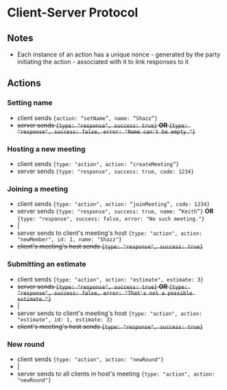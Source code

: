 # Client-Server Protocol

## Notes
- Each instance of an action has a unique nonce - generated by the party initiating the action - associated with it to link responses to it 

## Actions
### Setting name
- client sends `{action: “setName”, name: “Shazz”}`
- ~~server sends `{type: "response", success: true}` **OR** `{type: "response", success: false, error: "Name can't be empty."}`~~

### Hosting a new meeting
- client sends `{type: "action", action: “createMeeting”}`
- server sends `{type: "response", success: true, code: 1234}`

### Joining a meeting
- client sends `{type: "action", action: “joinMeeting”, code: 1234}`
- server sends `{type: "response", success: true, name: “Keith”}` **OR** `{type: "response", success: false, error: "No such meeting."}`
- |
- server sends to client's meeting's host `{type: "action", action: "newMember", id: 1, name: "Shazz"}`
- ~~client's meeting's host sends `{type: "response", success: true}`~~

### Submitting an estimate
- client sends `{type: "action", action: "estimate", estimate: 3}`
- ~~server sends `{type: "response", success: true}` **OR** `{type: "response", success: false, error: "That's not a possible estimate."}`~~
- |
- server sends to client's meeting's host `{type: "action", action: "estimate", id: 1, estimate: 3}`
- ~~client's meeting's host sends `{type: "response", success: true}`~~

### New round
- client sends `{type: "action", action: "newRound"}`
- |
- server sends to all clients in host's meeting `{type: "action", action: "newRound"}`